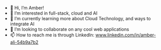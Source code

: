 - 👋 Hi, I’m Amber!
- 👀 I’m interested in full-stack, cloud and AI
- 🌱 I’m currently learning more about Cloud Technology, and ways to integrate AI
- 💞️ I’m looking to collaborate on any cool web applications 
- 📫 How to reach me is through LinkedIn: www.linkedin.com/in/amber-ali-54b9a7b2 

<!---
coolcucumb3r-amber/coolcucumb3r-amber is a ✨ special ✨ repository because its `README.md` (this file) appears on your GitHub profile.
You can click the Preview link to take a look at your changes.
--->

